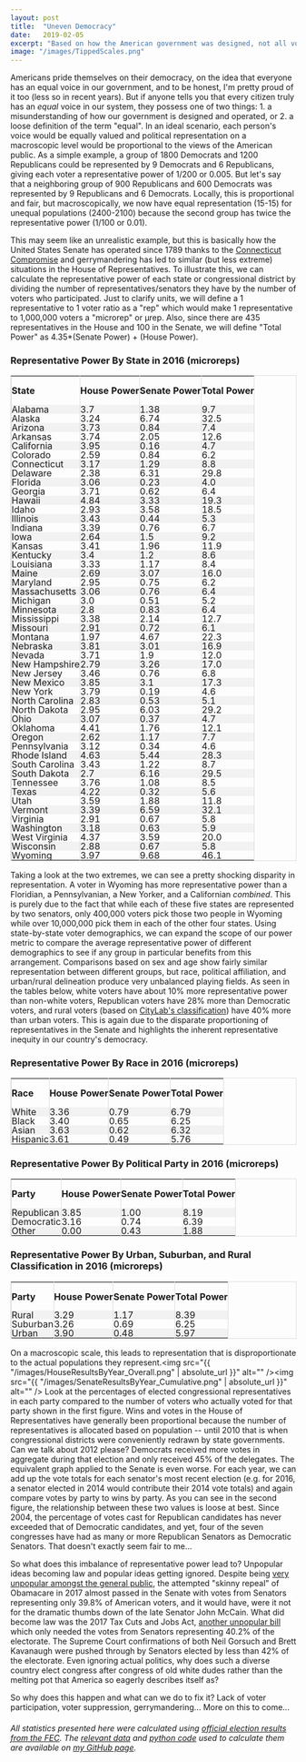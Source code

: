 ```yaml
---
layout: post
title:  "Uneven Democracy"
date:   2019-02-05
excerpt: "Based on how the American government was designed, not all votes are created equal..."
image: "/images/TippedScales.png"
---
```


<head>
<meta name="twitter:card" content="summary_large_image">
<meta name="twitter:creator" content="@tefirman51">
<meta name="twitter:site" content="@tefirman51">
<meta name="twitter:title" content="Uneven Democracy">
<meta name="twitter:description" content="Not all votes are created equal...">
<meta name="twitter:image:src" content="https://tefirman.github.io/images/TippedScales.png">
<meta name="twitter:image:width" content="280">
<meta name="twitter:image:height" content="150">
</head>

<script src='https://cdnjs.cloudflare.com/ajax/libs/mathjax/2.7.5/MathJax.js?config=TeX-MML-AM_CHTML' async></script>

Americans pride themselves on their democracy, on the idea that everyone has an equal voice in our government, and to be honest, I'm pretty proud of it too (less so in recent years). But if anyone tells you that every citizen truly has an <i>equal</i> voice in our system, they possess one of two things: 1. a misunderstanding of how our government is designed and operated, or 2. a loose definition of the term "equal". In an ideal scenario, each person's voice would be equally valued and political representation on a macroscopic level would be proportional to the views of the American public. As a simple example, a group of 1800 Democrats and 1200 Republicans could be represented by 9 Democrats and 6 Republicans, giving each voter a representative power of 1/200 or 0.005. But let's say that a neighboring group of 900 Republicans and 600 Democrats was represented by 9 Republicans and 6 Democrats. Locally, this is proportional and fair, but macroscopically, we now have equal representation (15-15) for unequal populations (2400-2100) because the second group has twice the representative power (1/100 or 0.01). 

This may seem like an unrealistic example, but this is basically how the United States Senate has operated since 1789 thanks to the <a href="https://en.wikipedia.org/wiki/Connecticut_Compromise">Connecticut Compromise</a> and gerrymandering has led to similar (but less extreme) situations in the House of Representatives. To illustrate this, we can calculate the representative power of each state or congressional district by dividing the number of representatives/senators they have by the number of voters who participated. Just to clarify units, we will define a 1 representative to 1 voter ratio as a "rep" which would make 1 representative to 1,000,000 voters a "microrep" or &mu;rep. Also, since there are 435 representatives in the House and 100 in the Senate, we will define "Total Power" as 4.35*(Senate Power) + (House Power).

<style>
table {
    border-spacing: 0;
    width: 100%;
    border: 1px solid #ddd;
    line-height: 1
}

th {
    cursor: pointer;
}

th, td {
    text-align: left;
    padding: 0px;
    vertical-align: middle;
    min-height: 1px;
    border-left: 1px solid #ddd;
    border-right: 1px solid #ddd;
}

tr:nth-child(even) {
    background-color: #f2f2f2
}
</style>

<h3>Representative Power By State in 2016 (microreps)</h3>
<table id="myTable">
  <tr height="50">
   <!--When a header is clicked, run the sortTable function, with a parameter, 0 for sorting by names, 1 for sorting by country:-->  
    <th onclick="sortTable(0)">State</th>
    <th onclick="sortTableNumber(1)">House Power</th>
    <th onclick="sortTableNumber(2)">Senate Power</th>
    <th onclick="sortTableNumber(3)">Total Power</th>
  </tr>
<tr height="5">
  <td>Alabama</td>
  <td>3.7</td>
  <td>1.38</td>
  <td>9.7</td>
</tr>
<tr height="5">
  <td>Alaska</td>
  <td>3.24</td>
  <td>6.74</td>
  <td>32.5</td>
</tr>
<tr height="5">
  <td>Arizona</td>
  <td>3.73</td>
  <td>0.84</td>
  <td>7.4</td>
</tr>
<tr height="5">
  <td>Arkansas</td>
  <td>3.74</td>
  <td>2.05</td>
  <td>12.6</td>
</tr>
<tr height="5">
  <td>California</td>
  <td>3.95</td>
  <td>0.16</td>
  <td>4.7</td>
</tr>
<tr height="5">
  <td>Colorado</td>
  <td>2.59</td>
  <td>0.84</td>
  <td>6.2</td>
</tr>
<tr height="5">
  <td>Connecticut</td>
  <td>3.17</td>
  <td>1.29</td>
  <td>8.8</td>
</tr>
<tr height="5">
  <td>Delaware</td>
  <td>2.38</td>
  <td>6.31</td>
  <td>29.8</td>
</tr>
<tr height="5">
  <td>Florida</td>
  <td>3.06</td>
  <td>0.23</td>
  <td>4.0</td>
</tr>
<tr height="5">
  <td>Georgia</td>
  <td>3.71</td>
  <td>0.62</td>
  <td>6.4</td>
</tr>
<tr height="5">
  <td>Hawaii</td>
  <td>4.84</td>
  <td>3.33</td>
  <td>19.3</td>
</tr>
<tr height="5">
  <td>Idaho</td>
  <td>2.93</td>
  <td>3.58</td>
  <td>18.5</td>
</tr>
<tr height="5">
  <td>Illinois</td>
  <td>3.43</td>
  <td>0.44</td>
  <td>5.3</td>
</tr>
<tr height="5">
  <td>Indiana</td>
  <td>3.39</td>
  <td>0.76</td>
  <td>6.7</td>
</tr>
<tr height="5">
  <td>Iowa</td>
  <td>2.64</td>
  <td>1.5</td>
  <td>9.2</td>
</tr>
<tr height="5">
  <td>Kansas</td>
  <td>3.41</td>
  <td>1.96</td>
  <td>11.9</td>
</tr>
<tr height="5">
  <td>Kentucky</td>
  <td>3.4</td>
  <td>1.2</td>
  <td>8.6</td>
</tr>
<tr height="5">
  <td>Louisiana</td>
  <td>3.33</td>
  <td>1.17</td>
  <td>8.4</td>
</tr>
<tr height="5">
  <td>Maine</td>
  <td>2.69</td>
  <td>3.07</td>
  <td>16.0</td>
</tr>
<tr height="5">
  <td>Maryland</td>
  <td>2.95</td>
  <td>0.75</td>
  <td>6.2</td>
</tr>
<tr height="5">
  <td>Massachusetts</td>
  <td>3.06</td>
  <td>0.76</td>
  <td>6.4</td>
</tr>
<tr height="5">
  <td>Michigan</td>
  <td>3.0</td>
  <td>0.51</td>
  <td>5.2</td>
</tr>
<tr height="5">
  <td>Minnesota</td>
  <td>2.8</td>
  <td>0.83</td>
  <td>6.4</td>
</tr>
<tr height="5">
  <td>Mississippi</td>
  <td>3.38</td>
  <td>2.14</td>
  <td>12.7</td>
</tr>
<tr height="5">
  <td>Missouri</td>
  <td>2.91</td>
  <td>0.72</td>
  <td>6.1</td>
</tr>
<tr height="5">
  <td>Montana</td>
  <td>1.97</td>
  <td>4.67</td>
  <td>22.3</td>
</tr>
<tr height="5">
  <td>Nebraska</td>
  <td>3.81</td>
  <td>3.01</td>
  <td>16.9</td>
</tr>
<tr height="5">
  <td>Nevada</td>
  <td>3.71</td>
  <td>1.9</td>
  <td>12.0</td>
</tr>
<tr height="5">
  <td>New Hampshire</td>
  <td>2.79</td>
  <td>3.26</td>
  <td>17.0</td>
</tr>
<tr height="5">
  <td>New Jersey</td>
  <td>3.46</td>
  <td>0.76</td>
  <td>6.8</td>
</tr>
<tr height="5">
  <td>New Mexico</td>
  <td>3.85</td>
  <td>3.1</td>
  <td>17.3</td>
</tr>
<tr height="5">
  <td>New York</td>
  <td>3.79</td>
  <td>0.19</td>
  <td>4.6</td>
</tr>
<tr height="5">
  <td>North Carolina</td>
  <td>2.83</td>
  <td>0.53</td>
  <td>5.1</td>
</tr>
<tr height="5">
  <td>North Dakota</td>
  <td>2.95</td>
  <td>6.03</td>
  <td>29.2</td>
</tr>
<tr height="5">
  <td>Ohio</td>
  <td>3.07</td>
  <td>0.37</td>
  <td>4.7</td>
</tr>
<tr height="5">
  <td>Oklahoma</td>
  <td>4.41</td>
  <td>1.76</td>
  <td>12.1</td>
</tr>
<tr height="5">
  <td>Oregon</td>
  <td>2.62</td>
  <td>1.17</td>
  <td>7.7</td>
</tr>
<tr height="5">
  <td>Pennsylvania</td>
  <td>3.12</td>
  <td>0.34</td>
  <td>4.6</td>
</tr>
<tr height="5">
  <td>Rhode Island</td>
  <td>4.63</td>
  <td>5.44</td>
  <td>28.3</td>
</tr>
<tr height="5">
  <td>South Carolina</td>
  <td>3.43</td>
  <td>1.22</td>
  <td>8.7</td>
</tr>
<tr height="5">
  <td>South Dakota</td>
  <td>2.7</td>
  <td>6.16</td>
  <td>29.5</td>
</tr>
<tr height="5">
  <td>Tennessee</td>
  <td>3.76</td>
  <td>1.08</td>
  <td>8.5</td>
</tr>
<tr height="5">
  <td>Texas</td>
  <td>4.22</td>
  <td>0.32</td>
  <td>5.6</td>
</tr>
<tr height="5">
  <td>Utah</td>
  <td>3.59</td>
  <td>1.88</td>
  <td>11.8</td>
</tr>
<tr height="5">
  <td>Vermont</td>
  <td>3.39</td>
  <td>6.59</td>
  <td>32.1</td>
</tr>
<tr height="5">
  <td>Virginia</td>
  <td>2.91</td>
  <td>0.67</td>
  <td>5.8</td>
</tr>
<tr height="5">
  <td>Washington</td>
  <td>3.18</td>
  <td>0.63</td>
  <td>5.9</td>
</tr>
<tr height="5">
  <td>West Virginia</td>
  <td>4.37</td>
  <td>3.59</td>
  <td>20.0</td>
</tr>
<tr height="5">
  <td>Wisconsin</td>
  <td>2.88</td>
  <td>0.67</td>
  <td>5.8</td>
</tr>
<tr height="5">
  <td>Wyoming</td>
  <td>3.97</td>
  <td>9.68</td>
  <td>46.1</td>
</tr>
</table>

<script>
function sortTable(n) {
  var table, rows, switching, i, x, y, shouldSwitch, dir, switchcount = 0;
  table = document.getElementById("myTable");
  switching = true;
  //Set the sorting direction to ascending:
  dir = "desc"; 
  /*Make a loop that will continue until
  no switching has been done:*/
  while (switching) {
    //start by saying: no switching is done:
    switching = false;
    rows = table.rows;
    /*Loop through all table rows (except the
    first, which contains table headers):*/
    for (i = 1; i < (rows.length - 1); i++) {
      //start by saying there should be no switching:
      shouldSwitch = false;
      /*Get the two elements you want to compare,
      one from current row and one from the next:*/
      x = rows[i].getElementsByTagName("TD")[n];
      y = rows[i + 1].getElementsByTagName("TD")[n];
      /*check if the two rows should switch place,
      based on the direction, asc or desc:*/
      if (dir == "asc") {
        if (x.innerHTML.toLowerCase() > y.innerHTML.toLowerCase()) {
          //if so, mark as a switch and break the loop:
          shouldSwitch= true;
          break;
        }
      } else if (dir == "desc") {
        if (x.innerHTML.toLowerCase() < y.innerHTML.toLowerCase()) {
          //if so, mark as a switch and break the loop:
          shouldSwitch = true;
          break;
        }
      }
    }
    if (shouldSwitch) {
      /*If a switch has been marked, make the switch
      and mark that a switch has been done:*/
      rows[i].parentNode.insertBefore(rows[i + 1], rows[i]);
      switching = true;
      //Each time a switch is done, increase this count by 1:
      switchcount ++;      
    } else {
      /*If no switching has been done AND the direction is "asc",
      set the direction to "desc" and run the while loop again.*/
      if (switchcount == 0 && dir == "desc") {
        dir = "asc";
        switching = true;
      }
    }
  }
}

function sortTableNumber(n) {
  var table, rows, switching, i, x, y, shouldSwitch, dir, switchcount = 0;
  table = document.getElementById("myTable");
  switching = true;
  //Set the sorting direction to ascending:
  dir = "desc"; 
  /*Make a loop that will continue until
  no switching has been done:*/
  while (switching) {
    //start by saying: no switching is done:
    switching = false;
    rows = table.rows;
    /*Loop through all table rows (except the
    first, which contains table headers):*/
    for (i = 1; i < (rows.length - 1); i++) {
      //start by saying there should be no switching:
      shouldSwitch = false;
      /*Get the two elements you want to compare,
      one from current row and one from the next:*/
      x = rows[i].getElementsByTagName("TD")[n];
      y = rows[i + 1].getElementsByTagName("TD")[n];
      /*check if the two rows should switch place,
      based on the direction, asc or desc:*/
      if (dir == "asc") {
        if (Number(x.innerHTML) > Number(y.innerHTML)) {
          //if so, mark as a switch and break the loop:
          shouldSwitch= true;
          break;
        }
      } else if (dir == "desc") {
        if (Number(x.innerHTML) < Number(y.innerHTML)) {
          //if so, mark as a switch and break the loop:
          shouldSwitch = true;
          break;
        }
      }
    }
    if (shouldSwitch) {
      /*If a switch has been marked, make the switch
      and mark that a switch has been done:*/
      rows[i].parentNode.insertBefore(rows[i + 1], rows[i]);
      switching = true;
      //Each time a switch is done, increase this count by 1:
      switchcount ++;      
    } else {
      /*If no switching has been done AND the direction is "asc",
      set the direction to "desc" and run the while loop again.*/
      if (switchcount == 0 && dir == "desc") {
        dir = "asc";
        switching = true;
      }
    }
  }
}
</script>

Taking a look at the two extremes, we can see a pretty shocking disparity in representation. A voter in Wyoming has more representative power than a Floridian, a Pennsylvanian, a New Yorker, and a Californian <i>combined</i>. This is purely due to the fact that while each of these five states are represented by two senators, only 400,000 voters pick those two people in Wyoming while over 10,000,000 pick them in each of the other four states. Using state-by-state voter demographics, we can expand the scope of our power metric to compare the average representative power of different demographics to see if any group in particular benefits from this arrangement. Comparisons based on sex and age show fairly similar representation between different groups, but race, political affiliation, and urban/rural delineation produce very unbalanced playing fields. As seen in the tables below, white voters have about 10% more representative power than non-white voters, Republican voters have 28% more than Democratic voters, and rural voters (based on <a href="https://github.com/theatlantic/citylab-data/blob/master/citylab-congress/citylab_cdi.csv">CityLab's classification</a>) have 40% more than urban voters. This is again due to the disparate proportioning of representatives in the Senate and highlights the inherent representative inequity in our country's democracy.

<h3>Representative Power By Race in 2016 (microreps)</h3>
<table id="myTable2">
  <tr height="50">
   <!--When a header is clicked, run the sortTable function, with a parameter, 0 for sorting by names, 1 for sorting by country:-->  
    <th onclick="sortTable2(0)">Race</th>
    <th onclick="sortTableNumber2(1)">House Power</th>
    <th onclick="sortTableNumber2(2)">Senate Power</th>
    <th onclick="sortTableNumber2(3)">Total Power</th>
  </tr>
  <tr height="5">
    <td>White</td>
    <td>3.36</td>
    <td>0.79</td>
    <td>6.79</td>
  </tr>
  <tr height="5">
    <td>Black</td>
    <td>3.40</td>
    <td>0.65</td>
    <td>6.25</td>
  </tr>
  <tr height="5">
    <td>Asian</td>
    <td>3.63</td>
    <td>0.62</td>
    <td>6.32</td>
  </tr>
  <tr height="5">
    <td>Hispanic</td>
    <td>3.61</td>
    <td>0.49</td>
    <td>5.76</td>
  </tr>
</table>

<script>
function sortTable2(n) {
  var table, rows, switching, i, x, y, shouldSwitch, dir, switchcount = 0;
  table = document.getElementById("myTable2");
  switching = true;
  //Set the sorting direction to ascending:
  dir = "desc"; 
  /*Make a loop that will continue until
  no switching has been done:*/
  while (switching) {
    //start by saying: no switching is done:
    switching = false;
    rows = table.rows;
    /*Loop through all table rows (except the
    first, which contains table headers):*/
    for (i = 1; i < (rows.length - 1); i++) {
      //start by saying there should be no switching:
      shouldSwitch = false;
      /*Get the two elements you want to compare,
      one from current row and one from the next:*/
      x = rows[i].getElementsByTagName("TD")[n];
      y = rows[i + 1].getElementsByTagName("TD")[n];
      /*check if the two rows should switch place,
      based on the direction, asc or desc:*/
      if (dir == "asc") {
        if (x.innerHTML.toLowerCase() > y.innerHTML.toLowerCase()) {
          //if so, mark as a switch and break the loop:
          shouldSwitch= true;
          break;
        }
      } else if (dir == "desc") {
        if (x.innerHTML.toLowerCase() < y.innerHTML.toLowerCase()) {
          //if so, mark as a switch and break the loop:
          shouldSwitch = true;
          break;
        }
      }
    }
    if (shouldSwitch) {
      /*If a switch has been marked, make the switch
      and mark that a switch has been done:*/
      rows[i].parentNode.insertBefore(rows[i + 1], rows[i]);
      switching = true;
      //Each time a switch is done, increase this count by 1:
      switchcount ++;      
    } else {
      /*If no switching has been done AND the direction is "asc",
      set the direction to "desc" and run the while loop again.*/
      if (switchcount == 0 && dir == "desc") {
        dir = "asc";
        switching = true;
      }
    }
  }
}

function sortTableNumber2(n) {
  var table, rows, switching, i, x, y, shouldSwitch, dir, switchcount = 0;
  table = document.getElementById("myTable2");
  switching = true;
  //Set the sorting direction to ascending:
  dir = "desc"; 
  /*Make a loop that will continue until
  no switching has been done:*/
  while (switching) {
    //start by saying: no switching is done:
    switching = false;
    rows = table.rows;
    /*Loop through all table rows (except the
    first, which contains table headers):*/
    for (i = 1; i < (rows.length - 1); i++) {
      //start by saying there should be no switching:
      shouldSwitch = false;
      /*Get the two elements you want to compare,
      one from current row and one from the next:*/
      x = rows[i].getElementsByTagName("TD")[n];
      y = rows[i + 1].getElementsByTagName("TD")[n];
      /*check if the two rows should switch place,
      based on the direction, asc or desc:*/
      if (dir == "asc") {
        if (Number(x.innerHTML) > Number(y.innerHTML)) {
          //if so, mark as a switch and break the loop:
          shouldSwitch= true;
          break;
        }
      } else if (dir == "desc") {
        if (Number(x.innerHTML) < Number(y.innerHTML)) {
          //if so, mark as a switch and break the loop:
          shouldSwitch = true;
          break;
        }
      }
    }
    if (shouldSwitch) {
      /*If a switch has been marked, make the switch
      and mark that a switch has been done:*/
      rows[i].parentNode.insertBefore(rows[i + 1], rows[i]);
      switching = true;
      //Each time a switch is done, increase this count by 1:
      switchcount ++;      
    } else {
      /*If no switching has been done AND the direction is "asc",
      set the direction to "desc" and run the while loop again.*/
      if (switchcount == 0 && dir == "desc") {
        dir = "asc";
        switching = true;
      }
    }
  }
}
</script>

<h3> Representative Power By Political Party in 2016 (microreps)</h3>
<table id="myTable3">
  <tr height="50">
   <!--When a header is clicked, run the sortTable function, with a parameter, 0 for sorting by names, 1 for sorting by country:-->  
    <th onclick="sortTable3(0)">Party</th>
    <th onclick="sortTableNumber3(1)">House Power</th>
    <th onclick="sortTableNumber3(2)">Senate Power</th>
    <th onclick="sortTableNumber3(3)">Total Power</th>
  </tr>
  <tr height="5">
    <td>Republican</td>
    <td>3.85</td>
    <td>1.00</td>
    <td>8.19</td>
  </tr>
  <tr height="5">
    <td>Democratic</td>
    <td>3.16</td>
    <td>0.74</td>
    <td>6.39</td>
  </tr>
  <tr height="5">
    <td>Other</td>
    <td>0.00</td>
    <td>0.43</td>
    <td>1.88</td>
  </tr>
</table>

<script>
function sortTable3(n) {
  var table, rows, switching, i, x, y, shouldSwitch, dir, switchcount = 0;
  table = document.getElementById("myTable3");
  switching = true;
  //Set the sorting direction to ascending:
  dir = "desc"; 
  /*Make a loop that will continue until
  no switching has been done:*/
  while (switching) {
    //start by saying: no switching is done:
    switching = false;
    rows = table.rows;
    /*Loop through all table rows (except the
    first, which contains table headers):*/
    for (i = 1; i < (rows.length - 1); i++) {
      //start by saying there should be no switching:
      shouldSwitch = false;
      /*Get the two elements you want to compare,
      one from current row and one from the next:*/
      x = rows[i].getElementsByTagName("TD")[n];
      y = rows[i + 1].getElementsByTagName("TD")[n];
      /*check if the two rows should switch place,
      based on the direction, asc or desc:*/
      if (dir == "asc") {
        if (x.innerHTML.toLowerCase() > y.innerHTML.toLowerCase()) {
          //if so, mark as a switch and break the loop:
          shouldSwitch= true;
          break;
        }
      } else if (dir == "desc") {
        if (x.innerHTML.toLowerCase() < y.innerHTML.toLowerCase()) {
          //if so, mark as a switch and break the loop:
          shouldSwitch = true;
          break;
        }
      }
    }
    if (shouldSwitch) {
      /*If a switch has been marked, make the switch
      and mark that a switch has been done:*/
      rows[i].parentNode.insertBefore(rows[i + 1], rows[i]);
      switching = true;
      //Each time a switch is done, increase this count by 1:
      switchcount ++;      
    } else {
      /*If no switching has been done AND the direction is "asc",
      set the direction to "desc" and run the while loop again.*/
      if (switchcount == 0 && dir == "desc") {
        dir = "asc";
        switching = true;
      }
    }
  }
}

function sortTableNumber3(n) {
  var table, rows, switching, i, x, y, shouldSwitch, dir, switchcount = 0;
  table = document.getElementById("myTable3");
  switching = true;
  //Set the sorting direction to ascending:
  dir = "desc"; 
  /*Make a loop that will continue until
  no switching has been done:*/
  while (switching) {
    //start by saying: no switching is done:
    switching = false;
    rows = table.rows;
    /*Loop through all table rows (except the
    first, which contains table headers):*/
    for (i = 1; i < (rows.length - 1); i++) {
      //start by saying there should be no switching:
      shouldSwitch = false;
      /*Get the two elements you want to compare,
      one from current row and one from the next:*/
      x = rows[i].getElementsByTagName("TD")[n];
      y = rows[i + 1].getElementsByTagName("TD")[n];
      /*check if the two rows should switch place,
      based on the direction, asc or desc:*/
      if (dir == "asc") {
        if (Number(x.innerHTML) > Number(y.innerHTML)) {
          //if so, mark as a switch and break the loop:
          shouldSwitch= true;
          break;
        }
      } else if (dir == "desc") {
        if (Number(x.innerHTML) < Number(y.innerHTML)) {
          //if so, mark as a switch and break the loop:
          shouldSwitch = true;
          break;
        }
      }
    }
    if (shouldSwitch) {
      /*If a switch has been marked, make the switch
      and mark that a switch has been done:*/
      rows[i].parentNode.insertBefore(rows[i + 1], rows[i]);
      switching = true;
      //Each time a switch is done, increase this count by 1:
      switchcount ++;      
    } else {
      /*If no switching has been done AND the direction is "asc",
      set the direction to "desc" and run the while loop again.*/
      if (switchcount == 0 && dir == "desc") {
        dir = "asc";
        switching = true;
      }
    }
  }
}
</script>

<h3> Representative Power By Urban, Suburban, and Rural Classification in 2016 (microreps)</h3>
<table id="myTable4">
  <tr height="50">
   <!--When a header is clicked, run the sortTable function, with a parameter, 0 for sorting by names, 1 for sorting by country:-->  
    <th onclick="sortTable4(0)">Party</th>
    <th onclick="sortTableNumber4(1)">House Power</th>
    <th onclick="sortTableNumber4(2)">Senate Power</th>
    <th onclick="sortTableNumber4(3)">Total Power</th>
  </tr>
  <tr height="5">
    <td>Rural</td>
    <td>3.29</td>
    <td>1.17</td>
    <td>8.39</td>
  </tr>
  <tr height="5">
    <td>Suburban</td>
    <td>3.26</td>
    <td>0.69</td>
    <td>6.25</td>
  </tr>
  <tr height="5">
    <td>Urban</td>
    <td>3.90</td>
    <td>0.48</td>
    <td>5.97</td>
  </tr>
</table>

<script>
function sortTable4(n) {
  var table, rows, switching, i, x, y, shouldSwitch, dir, switchcount = 0;
  table = document.getElementById("myTable4");
  switching = true;
  //Set the sorting direction to ascending:
  dir = "desc"; 
  /*Make a loop that will continue until
  no switching has been done:*/
  while (switching) {
    //start by saying: no switching is done:
    switching = false;
    rows = table.rows;
    /*Loop through all table rows (except the
    first, which contains table headers):*/
    for (i = 1; i < (rows.length - 1); i++) {
      //start by saying there should be no switching:
      shouldSwitch = false;
      /*Get the two elements you want to compare,
      one from current row and one from the next:*/
      x = rows[i].getElementsByTagName("TD")[n];
      y = rows[i + 1].getElementsByTagName("TD")[n];
      /*check if the two rows should switch place,
      based on the direction, asc or desc:*/
      if (dir == "asc") {
        if (x.innerHTML.toLowerCase() > y.innerHTML.toLowerCase()) {
          //if so, mark as a switch and break the loop:
          shouldSwitch= true;
          break;
        }
      } else if (dir == "desc") {
        if (x.innerHTML.toLowerCase() < y.innerHTML.toLowerCase()) {
          //if so, mark as a switch and break the loop:
          shouldSwitch = true;
          break;
        }
      }
    }
    if (shouldSwitch) {
      /*If a switch has been marked, make the switch
      and mark that a switch has been done:*/
      rows[i].parentNode.insertBefore(rows[i + 1], rows[i]);
      switching = true;
      //Each time a switch is done, increase this count by 1:
      switchcount ++;      
    } else {
      /*If no switching has been done AND the direction is "asc",
      set the direction to "desc" and run the while loop again.*/
      if (switchcount == 0 && dir == "desc") {
        dir = "asc";
        switching = true;
      }
    }
  }
}

function sortTableNumber4(n) {
  var table, rows, switching, i, x, y, shouldSwitch, dir, switchcount = 0;
  table = document.getElementById("myTable4");
  switching = true;
  //Set the sorting direction to ascending:
  dir = "desc"; 
  /*Make a loop that will continue until
  no switching has been done:*/
  while (switching) {
    //start by saying: no switching is done:
    switching = false;
    rows = table.rows;
    /*Loop through all table rows (except the
    first, which contains table headers):*/
    for (i = 1; i < (rows.length - 1); i++) {
      //start by saying there should be no switching:
      shouldSwitch = false;
      /*Get the two elements you want to compare,
      one from current row and one from the next:*/
      x = rows[i].getElementsByTagName("TD")[n];
      y = rows[i + 1].getElementsByTagName("TD")[n];
      /*check if the two rows should switch place,
      based on the direction, asc or desc:*/
      if (dir == "asc") {
        if (Number(x.innerHTML) > Number(y.innerHTML)) {
          //if so, mark as a switch and break the loop:
          shouldSwitch= true;
          break;
        }
      } else if (dir == "desc") {
        if (Number(x.innerHTML) < Number(y.innerHTML)) {
          //if so, mark as a switch and break the loop:
          shouldSwitch = true;
          break;
        }
      }
    }
    if (shouldSwitch) {
      /*If a switch has been marked, make the switch
      and mark that a switch has been done:*/
      rows[i].parentNode.insertBefore(rows[i + 1], rows[i]);
      switching = true;
      //Each time a switch is done, increase this count by 1:
      switchcount ++;      
    } else {
      /*If no switching has been done AND the direction is "asc",
      set the direction to "desc" and run the while loop again.*/
      if (switchcount == 0 && dir == "desc") {
        dir = "asc";
        switching = true;
      }
    }
  }
}
</script>

On a macroscopic scale, this leads to representation that is disproportionate to the actual populations they represent.<span class="image right"><img src="{{ "/images/HouseResultsByYear_Overall.png" | absolute_url }}" alt="" /><img src="{{ "/images/SenateResultsByYear_Cumulative.png" | absolute_url }}" alt="" /></span> Look at the percentages of elected congressional representatives in each party compared to the number of voters who actually voted for that party shown in the first figure. Wins and votes in the House of Representatives have generally been proportional because the number of representatives is allocated based on population -- until 2010 that is when congressional districts were conveniently redrawn by state governments. Can we talk about 2012 please? Democrats received more votes in aggregate during that election and only received 45% of the delegates. The equivalent graph applied to the Senate is even worse. For each year, we can add up the vote totals for each senator's most recent election (e.g. for 2016, a senator elected in 2014 would contribute their 2014 vote totals) and again compare votes by party to wins by party. As you can see in the second figure, the relationship between these two values is loose at best. Since 2004, the percentage of votes cast for Republican candidates has never exceeded that of Democratic candidates, and yet, four of the seven congresses have had as many or more Republican Senators as Democratic Senators. That doesn't exactly seem fair to me...

So what does this imbalance of representative power lead to? Unpopular ideas becoming law and popular ideas getting ignored. Despite being <a href="https://www.washingtonpost.com/news/the-fix/wp/2017/07/28/republicans-obamacare-repeal-was-never-really-that-popular/?utm_term=.3e02025c1297">very unpopular amongst the general public</a>, the attempted "skinny repeal" of Obamacare in 2017 almost passed in the Senate with votes from Senators representing only 39.8% of American voters, and it would have, were it not for the dramatic thumbs down of the late Senator John McCain. What did become law was the 2017 Tax Cuts and Jobs Act, <a href="https://news.gallup.com/poll/243611/disapprove-approve-2017-tax-cuts.aspx">another unpopular bill</a> which only needed the votes from Senators representing 40.2% of the electorate. The Supreme Court confirmations of both Neil Gorsuch and Brett Kavanaugh were pushed through by Senators elected by less than 42% of the electorate. Even ignoring actual politics, why does such a diverse country elect congress after congress of old white dudes rather than the melting pot that America so eagerly describes itself as?

So why does this happen and what can we do to fix it? Lack of voter participation, voter suppression, gerrymandering... More on this to come...

<!-- The framers were very intentional in their preambular word choice of forming a <i>more perfect</i> union, implying a good start but plenty of room to improve.

Yes, we have definitely improved upon dictatorships and monarchies, but that's a fairly low bar...

settling for a form of democracy that fulfills the Churchillian addage that "democracy is the worst form of government... except for all the others." -->

<h6>All statistics presented here were calculated using <a href="https://transition.fec.gov/pubrec/electionresults.shtml">official election results from the FEC</a>. The <a href="https://github.com/tefirman/StatisticalStumbles/tree/master/ElectionResults">relevant data</a> and <a href="https://github.com/tefirman/StatisticalStumbles/blob/master/ElectionResults.py">python code</a> used to calculate them are available on <a href="https://github.com/tefirman">my GitHub page</a>.








